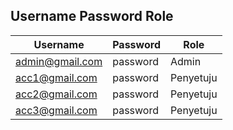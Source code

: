 ## Username Password Role
| Username | Password | Role |
| ----------- | ----------- | ----------- |
| admin@gmail.com | password | Admin |
| acc1@gmail.com | password | Penyetuju |
| acc2@gmail.com | password | Penyetuju |
| acc3@gmail.com | password | Penyetuju |

